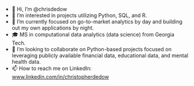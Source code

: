- 👋 Hi, I’m @chrisdedow
- 👀 I’m interested in projects utilizing Python, SQL, and R.
- 🌱 I’m currently focused on go-to-market analytics by day and building out my own applications by night.
- 🎓 MS in computational data analytics (data science) from Georgia Tech.
- 💞️ I’m looking to collaborate on Python-based projects focused on leveraging publicly available financial data, educational data, and mental health data.
- 📫 How to reach me on LinkedIn: www.linkedin.com/in/christopherdedow

<!---
chrisdedow/chrisdedow is a ✨ special ✨ repository because its `README.md` (this file) appears on your GitHub profile.
You can click the Preview link to take a look at your changes.
--->
